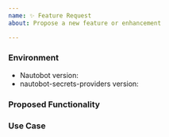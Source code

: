 ```yaml
---
name: ✨ Feature Request
about: Propose a new feature or enhancement

---
```


### Environment
* Nautobot version:  <!-- Example: 1.4.0 -->
* nautobot-secrets-providers version:  <!-- Example: 0.1.0 -->

<!--
    Describe in detail the new functionality you are proposing.
-->
### Proposed Functionality

<!--
    Convey an example use case for your proposed feature. Write from the
    perspective of a user who would benefit from the proposed
    functionality and describe how.
--->
### Use Case

